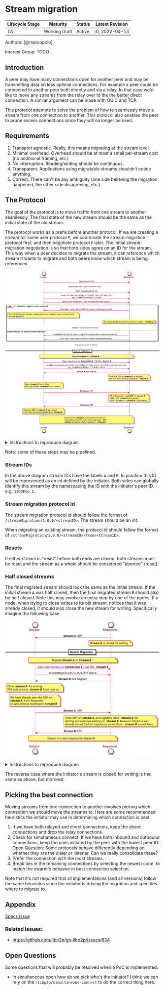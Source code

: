 # Stream migration

| Lifecycle Stage | Maturity      | Status | Latest Revision |
|-----------------|---------------|--------|-----------------|
| 1A              | Working Draft | Active | r0, 2022-04-13  |

Authors: [@marcopolo]

Interest Group: TODO
## Introduction

A peer may have many connections open for another peer and may be transmitting
data on less optimal connections. For example a peer could be connected to
another peer both directly and via a relay. In that case we'd like to move any
streams from the relay over to the the better direct connection. A similar
argument can be made with QUIC and TCP.

This protocol attempts to solve the problem of how to seamlessly move a stream
from one connection to another. This protocol also enables the peer to prune
excess connections since they will no longer be used.

## Requirements

1. Transport agnostic. Really, this means migrating at the stream level.
1. Minimal overhead. Overhead should be at most a small per-stream cost (no additional framing, etc.)
1. No interruption. Reading/writing should be continuous.
1. Transparent. Applications using migratable streams shouldn't notice anything.
1. Correct. There can't be any ambiguity (one side believing the migration happened, the other side disagreeing, etc.).

## The Protocol
The goal of the protocol is to move traffic from one stream to another
seamlessly. The final state of the new stream should be the same as the initial
state of the old stream.

The protocol works as a prefix before another protocol. If we are creating a
stream for some user protocol `P`, we coordinate the stream-migration protocol
first, and then negotiate protocol `P` later. The initial stream-migration
negotiation is so that both sides agree on an ID for the stream. This way when a
peer decides to migrate the stream, it can reference which stream it wants to
migrate and both peers know which stream is being referenced.

![stream-migration](./stream-migration/stream-migration.svg)

<details>
  <summary>Instructions to reproduce diagram</summary>

``` plantuml
@startuml stream-migration
skinparam sequenceMessageAlign center
entity Initiator
entity Responder

' note over Initiator, Responder: Assume at least 2 connections.

Initiator -> Responder: Open connection
... <i>Establish both sides support multistream-select</i> ...

Initiator -> Responder: Open multiplexed stream

Initiator -> Responder: Send ""<stream-migration protocol id>/<stream-id>""\ne.g. ""streamMigration/1.0.0/A""
Initiator -> Responder: Send ""<user-protocol-id>"" (as-in multistream select)

alt Responder supports stream-migration
  Initiator <- Responder: Echo back ""<user-protocol-id>"" (as-in multistream select)
  note over Initiator
   The initiator knows the peer supports stream-migration since it echoed back
   the user protocol.
  end note


  note over Responder
   The responder knows that this stream is called <b>stream A</b>
  end note

  ... <i>Continue negotiating another protocol</i> ...
else Responder does <i>not</i> supports stream-migration
  Initiator <- Responder: send back "na" for the stream-migration protocol (like multistream-select)
  Initiator <- Responder: Echo back ""<user-protocol-id>"" (as-in multistream select)
end

... <i>Nodes use the stream as normal<i> ...

== Stream Migration ==

note over Initiator, Responder: Migrate <b>Stream A</b> to <b>Stream B</b>

Initiator -> Responder: Open new stream on <b>Connection 2</b>. Call this <b>Stream B</b>

Initiator -> Responder: ""<stream-migration protocol id>/<this-stream-id>/from/<original-stream-id>""\ne.g. ""streamMigration/1.0.0/B/from/A""

Initiator <- Responder: <b>Stream B:</b> Ack Migrate

note over Responder
    Treat any ""EOF"" on <b>stream A</b> as a signal
    that it should continue reading on <b>stream B</b>
end note


note over Initiator
    Close <b>stream A</b> for writing.
    Will only write to <b>stream B</b> from now on.
end note

Initiator -> Responder: <b>Stream A:</b> ""EOF""

note over Responder
    When <i>Responder</i> reads ""EOF"" on <b>stream A</b>
    it will close <b>stream A</b> for writing.
    It will only write to <b>stream B</b> from now on.
end note

Initiator <- Responder: <b>Stream A:</b> ""EOF""

note over Initiator
    Treat any ""EOF"" on <b>stream A</b> as a signal
    that it should continue reading on <b>stream B</b>
end note

note over Initiator, Responder
    At this point <b>stream A</b> is closed for writing on
    both sides, and both sides have read up to ""EOF"".
    <b>stream A</b> has been fully migrated to <b>stream B</b>
end note

@enduml
```

To generate:
```bash
plantuml stream-migration.md -o stream-migration -tsvg
```
</details>

Note: some of these steps may be pipelined.


### Stream IDs

In the above diagram stream IDs have the labels `A` and `B`. In practice this
ID will be represented as an int defined by the initiator. Both sides can
globally identify this stream by the namespacing the ID with the initiator's
peer ID. e.g. `12D3Foo.1`.
### Stream migration protocol id

The stream migration protocol id should follow the format of
`/streamMigration/1.0.0/<streamID>`. The stream should be an int.

When migrating an existing stream, the protocol id should follow the format of
`/streamMigration/1.0.0/<streamID>/from/<streamID>`.

### Resets

If either stream is "reset" before both ends are closed, both streams must be
reset and the stream as a whole should be considered "aborted" (reset).

### Half closed streams

The final migrated stream should look the same as the initial stream. If the
initial stream `A` was half closed, then the final migrated stream `B` should
also be half closed. Note this may involve an extra step by one of the nodes.
If a node, when trying to close writes to its old stream, notices that it was
already closed, it should also close the new stream for writing. Specifically
imagine the following case.


![stream-migration-half-closed](./stream-migration/stream-migration-half-closed.svg)

<details>
  <summary>Instructions to reproduce diagram</summary>
``` plantuml
@startuml stream-migration-half-closed
skinparam sequenceMessageAlign center
entity Initiator
entity Responder

Initiator <- Responder: <b>Stream A:</b> ""EOF""
note over Responder: <b>Stream A</b> is closed for writing

== Stream Migration ==

note over Initiator, Responder: Migrate <b>Stream A</b> to <b>Stream B</b>

Initiator -> Responder: Open new stream on <b>Connection 2</b>. Call this <b>Stream B</b>

Initiator -> Responder: ""streamMigration/1.0.0/B/from/A""

Initiator <- Responder: <b>Stream B:</b> Ack Migrate

note over Initiator
    Close <b>stream A</b> for writing.
    Will only write to <b>stream B</b> from now on.
end note

note over Initiator
    We have already seen the ""EOF"" on
    <b>Stream A</b> from <i>Responder</i>
    So we continue reading on <b>stream B</b>
end note

Initiator -> Responder: <b>Stream A:</b> ""EOF""

note over Responder
    Treat ""EOF"" on <b>stream A</b> as a signal to close <b>stream A</b> for
    writing and continue writing on <b>stream B</b>. However stream A was
    already closed (before migration), so we close <b>stream B</b> as well here.
end note
Initiator <- Responder: <b>Stream B:</b> ""EOF""

note over Initiator, Responder: Stream A is now migrated to Stream B

@enduml
```
To generate:
```bash
plantuml stream-migration.md -o stream-migration -tsvg
```
</details>

The reverse case where the Initiator's stream is closed for writing is the same
as above, but mirrored.

## Picking the best connection

Moving streams from one connection to another involves picking which connection
we should move the streams to. Here are some recommended heuristics the
initiator may use in determining which connection is best.

1. If we have both relayed and direct connections, keep the direct connections
   and drop the relay connections.
2. Check for simultaneous connect: If we have both inbound and outbound
   connections, keep the ones initiated by the peer with the lowest peer ID. Open
   Question: Some protocols behave differently depending on whether they are the
   dialer or listener. Can we really consolidate these?
3. Prefer the connection with the most streams.
4. Break ties in the remaining connections by selecting the newest conn, to
   match the swarm's behavior in best connection selection.

Note that it's not required that all implementations (and all versions) follow
the same heuristics since the initiator is driving the migration and specifies
where to migrate to.

## Appendix

[Specs Issue](https://github.com/libp2p/specs/issues/328)

### Related Issues:

- <https://github.com/libp2p/go-libp2p/issues/634>

## Open Questions

Some questions that will probably be resolved when a PoC is implemented.

- In simultaneous open how do we pick who's the initiator? I think we can rely
  on the `/libp2p/simultaneous-connect` to do the correct thing here.